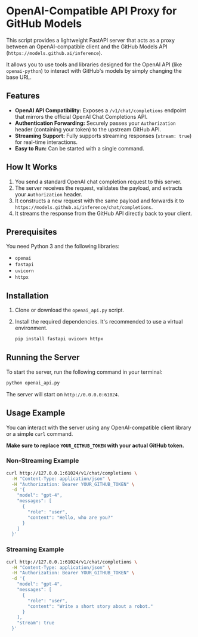 # OpenAI-Compatible API Proxy for GitHub Models

This script provides a lightweight FastAPI server that acts as a proxy between an OpenAI-compatible client and the GitHub Models API (`https://models.github.ai/inference`).

It allows you to use tools and libraries designed for the OpenAI API (like `openai-python`) to interact with GitHub's models by simply changing the base URL.

## Features

- **OpenAI API Compatibility:** Exposes a `/v1/chat/completions` endpoint that mirrors the official OpenAI Chat Completions API.
- **Authentication Forwarding:** Securely passes your `Authorization` header (containing your token) to the upstream GitHub API.
- **Streaming Support:** Fully supports streaming responses (`stream: true`) for real-time interactions.
- **Easy to Run:** Can be started with a single command.

## How It Works

1.  You send a standard OpenAI chat completion request to this server.
2.  The server receives the request, validates the payload, and extracts your `Authorization` header.
3.  It constructs a new request with the same payload and forwards it to `https://models.github.ai/inference/chat/completions`.
4.  It streams the response from the GitHub API directly back to your client.

## Prerequisites

You need Python 3 and the following libraries:
- `openai`
- `fastapi`
- `uvicorn`
- `httpx`

## Installation

1.  Clone or download the `openai_api.py` script.
2.  Install the required dependencies. It's recommended to use a virtual environment.

    ```bash
    pip install fastapi uvicorn httpx
    ```

## Running the Server

To start the server, run the following command in your terminal:

```bash
python openai_api.py
```

The server will start on `http://0.0.0.0:61024`.

## Usage Example

You can interact with the server using any OpenAI-compatible client library or a simple `curl` command.

**Make sure to replace `YOUR_GITHUB_TOKEN` with your actual GitHub token.**

### Non-Streaming Example

```bash
curl http://127.0.0.1:61024/v1/chat/completions \
  -H "Content-Type: application/json" \
  -H "Authorization: Bearer YOUR_GITHUB_TOKEN" \
  -d '{
    "model": "gpt-4",
    "messages": [
      {
        "role": "user",
        "content": "Hello, who are you?"
      }
    ]
  }'
```

### Streaming Example

```bash
curl http://127.0.0.1:61024/v1/chat/completions \
  -H "Content-Type: application/json" \
  -H "Authorization: Bearer YOUR_GITHUB_TOKEN" \
  -d '{
    "model": "gpt-4",
    "messages": [
      {
        "role": "user",
        "content": "Write a short story about a robot."
      }
    ],
    "stream": true
  }'
```
